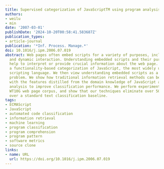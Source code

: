 ```yaml
---
title: Supervised categorization of JavaScriptTM using program analysis features
authors:
- weilu
- min
date: '2007-03-01'
publishDate: '2024-10-20T00:58:41.583687Z'
publication_types:
- article-journal
publication: '*Inf. Process. Manage.*'
doi: 10.1016/j.ipm.2006.07.019
abstract: Web pages often embed scripts for a variety of purposes, including advertising
  and dynamic interaction. Understanding embedded scripts and their purpose can often
  help to interpret or provide crucial information about the web page. We have developed
  a functionality-based categorization of JavaScript, the most widely used web page
  scripting language. We then view understanding embedded scripts as a text categorization
  problem. We show how traditional information retrieval methods can be augmented
  with the features distilled from the domain knowledge of JavaScript and software
  analysis to improve classification performance. We perform experiments on the standard
  WT10G web page corpus, and show that our techniques eliminate over 50% of errors
  over a standard text classification baseline.
tags:
- ECMAScript
- JavaScript
- automated code classification
- information retrieval
- machine learning
- program classification
- program comprehension
- program pattern
- software metrics
- source clone
links:
- name: URL
  url: https://doi.org/10.1016/j.ipm.2006.07.019
---
```

